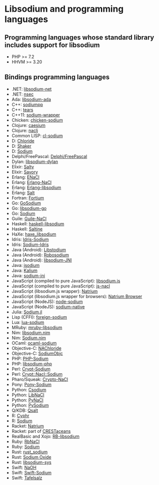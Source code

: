 # Libsodium and programming languages

## Programming languages whose standard library includes support for libsodium

- PHP >= 7.2
- HHVM >= 3.20

## Bindings programming languages

- .NET: [libsodium-net](https://github.com/adamcaudill/libsodium-net)
- .NET: [nsec](https://github.com/ektrah/nsec)
- Ada: [libsodium-ada](https://github.com/jrmarino/libsodium-ada)
- C++: [sodiumpp](https://github.com/rubendv/sodiumpp)
- C++: [tears](https://github.com/truenull/tears)
- C++11: [sodium-wrapper](https://github.com/fhajji/sodium-wrapper)
- Chicken: [chicken-sodium](https://github.com/caolan/chicken-sodium)
- Clojure: [caesium](https://github.com/lvh/caesium)
- Clojure: [naclj](https://github.com/franks42/naclj)
- Common LISP: [cl-sodium](https://github.com/orthecreedence/cl-sodium)
- D: [Chloride](https://github.com/bytecurry/chloride)
- D: [Shaker](https://github.com/b1naryth1ef/shaker)
- D: [Sodium](https://github.com/carblue/sodium)
- Delphi/FreePascal: [Delphi/FreePascal](https://github.com/alexpmorris/libsodium-delphi)
- Dylan: [libsodium-dylan](https://github.com/dylan-foundry/libsodium-dylan)
- Elixir: [Salty](https://github.com/ArteMisc/libsalty)
- Elixir: [Savory](https://github.com/electricFeel/savory)
- Erlang: [ENaCl](https://github.com/jlouis/enacl)
- Erlang: [Erlang-NaCl](https://github.com/tonyg/erlang-nacl)
- Erlang: [Erlang-libsodium](https://github.com/potatosalad/erlang-libsodium)
- Erlang: [Salt](https://github.com/freza/salt)
- Fortran: [Fortium](https://github.com/jshahbazi/fortium)
- Go: [GoSodium](https://github.com/jasonmccampbell/GoSodium)
- Go: [libsodium-go](https://github.com/GoKillers/libsodium-go)
- Go: [Sodium](https://github.com/jamesruan/sodium)
- Guile: [Guile-NaCl](https://github.com/cryptotronix/guile-nacl)
- Haskell: [haskell-libsodium](https://github.com/dmp1ce/haskell-libsodium)
- Haskell: [Saltine](https://github.com/tel/saltine)
- HaXe: [haxe_libsodium](https://github.com/RudolfVonKrugstein/haxe_libsodium)
- Idris: [Idris-Sodium](https://github.com/jfdm/idris-sodium)
- Idris: [Sodium-Idris](https://github.com/edwinb/sodium-idris)
- Java (Android): [Libstodium](https://github.com/ArteMisc/libstodium)
- Java (Android): [Robosodium](https://github.com/GerardSoleCa/Robosodium)
- Java (Android): [libsodium-JNI](https://github.com/joshjdevl/libsodium-jni)
- Java: [jsodium](https://github.com/naphaso/jsodium)
- Java: [Kalium](https://github.com/abstractj/kalium)
- Java: [sodium-jni](https://github.com/JackWink/sodium-jni)
- JavaScript (compiled to pure JavaScript): [libsodium.js](https://github.com/jedisct1/libsodium.js)
- JavaScript (compiled to pure JavaScript): [js-nacl](https://github.com/tonyg/js-nacl)
- JavaScript (libsodium.js wrapper): [Natrium](https://github.com/wilhelmmatilainen/natrium)
- JavaScript (libsodium.js wrapper for browsers): [Natrium Browser](https://github.com/wilhelmmatilainen/natrium-browser)
- JavaScript (NodeJS): [node-sodium](https://github.com/paixaop/node-sodium)
- JavaScript (NodeJS): [sodium-native](https://github.com/mafintosh/sodium-native)
- Julia: [Sodium.jl](https://github.com/amitmurthy/Sodium.jl)
- Lisp (CFFI): [foreign-sodium](https://github.com/Harleqin/foreign-sodium)
- Lua: [lua-sodium](https://github.com/morfoh/lua-sodium)
- MRuby: [mruby-libsodium](https://github.com/Asmod4n/mruby-libsodium)
- Nim: [libsodium.nim](https://github.com/zielmicha/libsodium.nim)
- Nim: [Sodium.nim](https://github.com/judofyr/sodium.nim)
- OCaml: [ocaml-sodium](https://github.com/dsheets/ocaml-sodium)
- Objective-C: [NAChloride](https://github.com/gabriel/NAChloride)
- Objective-C: [SodiumObjc](https://github.com/Tabbedout/SodiumObjc)
- PHP: [PHP-Sodium](https://github.com/alethia7/php-sodium)
- PHP: [libsodium-php](https://github.com/jedisct1/libsodium-php)
- Perl: [Crypt-Sodium](https://github.com/mgregoro/Crypt-Sodium)
- Perl: [Crypt::Nacl::Sodium](https://github.com/ajgb/crypt-nacl-sodium)
- Pharo/Squeak: [Crypto-NaCl](http://www.eighty-twenty.org/index.cgi/tech/smalltalk/nacl-for-squeak-and-pharo-20130601.html)
- Pony: [Pony-Sodium](https://github.com/jemc/pony-sodium)
- Python: [Csodium](https://github.com/ereOn/csodium)
- Python: [LibNaCl](https://github.com/saltstack/libnacl)
- Python: [PyNaCl](https://github.com/pyca/pynacl)
- Python: [PySodium](https://github.com/stef/pysodium)
- Q/KDB: [Qsalt](https://github.com/geocar/qsalt)
- R: [Cyphr](https://github.com/richfitz/cyphr)
- R: [Sodium](https://github.com/jeroenooms/sodium)
- Racket: [Natrium](https://github.com/KirisurfProject/natrium-crypt)
- Racket: part of [CRESTaceans](https://github.com/mgorlick/CRESTaceans/tree/master/bindings/libsodium)
- RealBasic and Xojo: [RB-libsodium](https://github.com/charonn0/RB-libsodium)
- Ruby: [RbNaCl](https://github.com/cryptosphere/rbnacl)
- Ruby: [Sodium](https://github.com/stouset/sodium)
- Rust: [rust_sodium](https://github.com/maidsafe/rust_sodium)
- Rust: [Sodium Oxide](https://github.com/dnaq/sodiumoxide)
- Rust: [libsodium-sys](https://github.com/zonyitoo/libsodium-sys)
- Swift: [NaOH](https://github.com/drewcrawford/NaOH)
- Swift: [Swift-Sodium](https://github.com/jedisct1/swift-sodium)
- Swift: [Tafelsalz](https://github.com/blochberger/Tafelsalz)